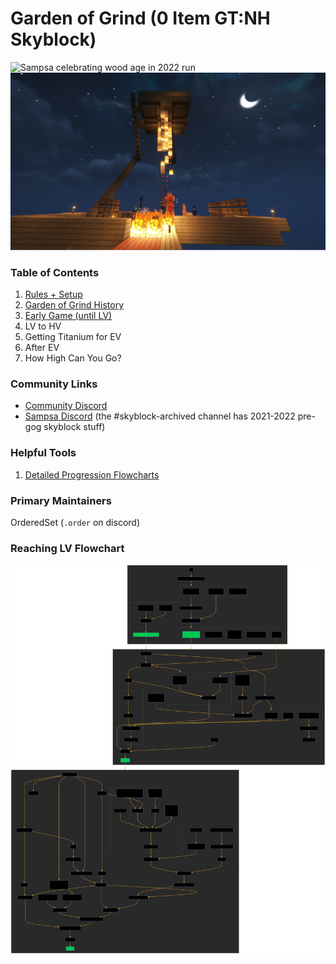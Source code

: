 # Garden of Grind (0 Item GT:NH Skyblock)

![Sampsa celebrating wood age in 2022 run](assets/images/gog-sampsa-woodage.png)
![BURN](assets/images/gog-mobfarm-burning.png)

### Table of Contents
1. [Rules + Setup](pages/rules.md)
2. [Garden of Grind History](pages/history.md)
3. [Early Game (until LV)](pages/reaching_lv.md)
4. LV to HV
5. Getting Titanium for EV
6. After EV
7. How High Can You Go?

### Community Links
- [Community Discord](https://discord.gg/59SeScdfX8)
- [Sampsa Discord](https://discord.gg/yFrsUWD) (the #skyblock-archived channel has 2021-2022 pre-gog skyblock stuff)

### Helpful Tools
1. [Detailed Progression Flowcharts](https://github.com/OrderedSet86/garden-of-grind-doc/tree/master/flowchart)

### Primary Maintainers
OrderedSet (`.order` on discord)

### Reaching LV Flowchart

![](flowchart/LV-Unlock.svg)